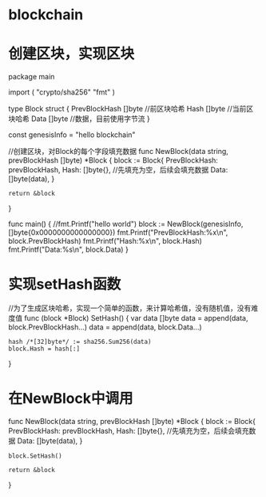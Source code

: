 # blockchain

# 创建区块，实现区块
package main

import (
	"crypto/sha256"
	"fmt"
)

type Block struct {
	PrevBlockHash []byte //前区块哈希
	Hash          []byte //当前区块哈希
	Data          []byte //数据，目前使用字节流
}

const genesisInfo = "hello blockchain"

//创建区块，对Block的每个字段填充数据
func NewBlock(data string, prevBlockHash []byte) *Block {
	block := Block{
		PrevBlockHash: prevBlockHash,
		Hash:          []byte{}, //先填充为空，后续会填充数据
		Data:          []byte(data),
	}

	return &block
}


func main() {
	//fmt.Printf("hello world")
	block := NewBlock(genesisInfo, []byte{0x0000000000000000})
	fmt.Printf("PrevBlockHash:%x\n", block.PrevBlockHash)
	fmt.Printf("Hash:%x\n", block.Hash)
	fmt.Printf("Data:%s\n", block.Data)
}

# 实现setHash函数
//为了生成区块哈希，实现一个简单的函数，来计算哈希值，没有随机值，没有难度值
func (block *Block) SetHash() {
	var data []byte
	data = append(data, block.PrevBlockHash...)
	data = append(data, block.Data...)

	hash /*[32]byte*/ := sha256.Sum256(data)
	block.Hash = hash[:]
}

# 在NewBlock中调用
func NewBlock(data string, prevBlockHash []byte) *Block {
	block := Block{
		PrevBlockHash: prevBlockHash,
		Hash:          []byte{}, //先填充为空，后续会填充数据
		Data:          []byte(data),
	}

	block.SetHash()

	return &block
}

